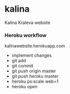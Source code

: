 # kalina
Kalina Kraleva website

### Heroku workflow

kalinawebsite.herokuapp.com

* implement changes
* git add
* git commit
* git push origin master
* git push heroku master
* heroku ps:scale web=1
* heroku open
